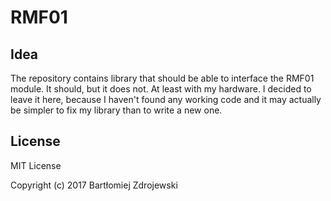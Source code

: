 # RMF01

## Idea

The repository contains library that should be able to interface the RMF01
module. It should, but it does not. At least with my hardware. I decided
to leave it here, because I haven't found any working code and it may
actually be simpler to fix my library than to write a new one.

## License

MIT License

Copyright (c) 2017 Bartłomiej Zdrojewski
